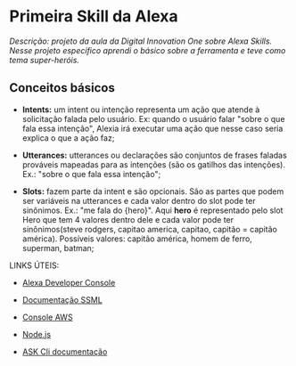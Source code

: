 # Primeira Skill da Alexa
*Descrição: projeto da aula da Digital Innovation One sobre Alexa Skills. Nesse projeto específico aprendi o básico sobre a ferramenta e teve como tema super-heróis.*

## Conceitos básicos

- **Intents:** um intent ou intenção representa um ação que atende à solicitação falada pelo usuário. Ex: quando o usuário falar "sobre o que fala essa intenção", Alexia irá executar uma ação que nesse caso seria explica o que a ação faz;

- **Utterances:** utterances ou declarações são conjuntos de frases faladas prováveis mapeadas para as intenções (são os gatilhos das intenções). Ex.: "sobre o que fala essa intenção";
- **Slots:** fazem parte da intent e são opcionais. São as partes que podem ser variáveis na utterances e cada valor dentro do slot pode ter sinônimos. Ex.: "me fala do {hero}". Aqui **hero** é representado pelo slot Hero que tem 4 valores dentro dele e cada valor pode ter sinônimos(steve rodgers, capitao america, capitao, capitão = capitão américa). Possíveis valores: capitão américa, homem de ferro, superman, batman; 

LINKS ÚTEIS:

- [Alexa Developer Console](https://developer.amazon.com/en-US/alexa)

- [Documentação SSML](https://cloud.google.com/text-to-speech/docs/ssml?hl=pt-br)

- [Console AWS](https://aws.amazon.com)

- [Node.js](https://nodejs.org/en/)

- [ASK Cli documentação](https://developer.amazon.com/en-US/docs/alexa/smapi/ask-cli-command-reference.html)

